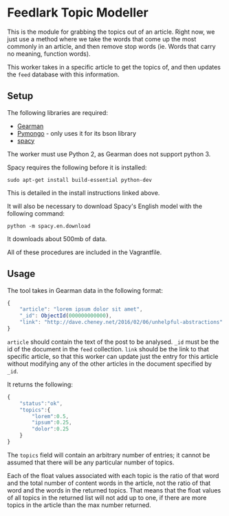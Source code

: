 Feedlark Topic Modeller
=======================

This is the module for grabbing the topics out of an article. Right now, we just use a method where we take the words that come up the most commonly in an article, and then remove stop words (ie. Words that carry no meaning, function words).

This worker takes in a specific article to get the topics of, and then updates the `feed` database with this information.

Setup
-----

The following libraries are required:

- [Gearman](https://pypi.python.org/pypi/gearman)
- [Pymongo](http://api.mongodb.org/python/current/installation.html) - only uses it for its bson library
- [spacy](http://spacy.io/#install)

The worker must use Python 2, as Gearman does not support python 3.

Spacy requires the following before it is installed:

`sudo apt-get install build-essential python-dev` 

This is detailed in the install instructions linked above.

It will also be necessary to download Spacy's English model with the following command:

`python -m spacy.en.download`

It downloads about 500mb of data.

All of these procedures are included in the Vagrantfile.

Usage
-----

The tool takes in Gearman data in the following format:

```js
{
    "article": "lorem ipsum dolor sit amet",
    "_id": ObjectId(000000000000),
    "link": "http://dave.cheney.net/2016/02/06/unhelpful-abstractions"
}
```

`article` should contain the text of the post to be analysed. `_id` must be the id of the document in the `feed` collection. `link` should be the link to that specific article, so that this worker can update just the entry for this article without modifying any of the other articles in the document specified by `_id`.


It returns the following:

```js
{
    "status":"ok",
    "topics":{
        "lorem":0.5,
        "ipsum":0.25,
        "dolor":0.25
    }
}
```

The `topics` field will contain an arbitrary number of entries; it cannot be assumed that there will be any particular number of topics.

Each of the float values associated with each topic is the ratio of that word and the total number of content words in the article, not the ratio of that word and the words in the returned topics. That means that the float values of all topics in the returned list will not add up to one, if there are more topics in the article than the max number returned.
